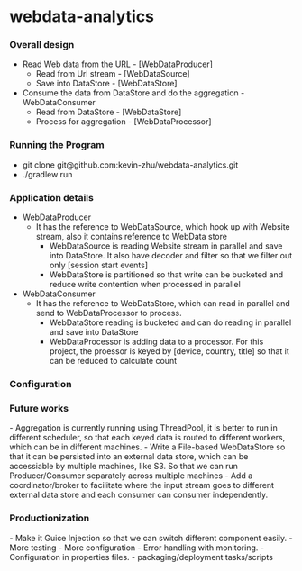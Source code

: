 # webdata-analytics

<h3>Overall design</h3>
<ul>
    <li>Read Web data from the URL - [WebDataProducer]
        <ul>
            <li>Read from Url stream - [WebDataSource]</li>
            <li>Save into DataStore - [WebDataStore]</li>
        </ul>
    </li>
    <li>Consume the data from DataStore and do the aggregation - WebDataConsumer
        <ul>
            <li>Read from DataStore - [WebDataStore]</li>
            <li>Process for aggregation - [WebDataProcessor]</li>
        </ul>
    </li>
</ul>

<h3> Running the Program</h3>
<ul>
<li>git clone git@github.com:kevin-zhu/webdata-analytics.git</li>
<li>./gradlew run</li>
</ul>

<h3> Application details </h3>
    <ul>
        <li>WebDataProducer
            <ul>
            <li>It has the reference to WebDataSource, which hook up with Website stream, 
            also it contains reference to WebData store
                <ul>
                    <li>WebDataSource is reading Website stream in parallel and save into DataStore. It also have decoder and filter so that we filter out only [session start events]</li>
                    <li>WebDataStore is partitioned so that write can be bucketed and reduce write contention when processed in parallel</li>
                </ul>
            </ul>
        </li>
        <li>WebDataConsumer
            <ul>
            <li>It has the reference to WebDataStore, which can read in parallel and send to WebDataProcessor to process.
            <ul>
                <li>WebDataStore reading is bucketed and can do reading in parallel and save into DataStore </li>
                <li>WebDataProcessor is adding data to a processor. For this project, the proessor is keyed by [device, country, title] so that it can be reduced to calculate count</li>
            </ul>
            </ul>
        </li>
    </ul>
    
<h3> Configuration </h3>

<h3> Future works </h3>
 - Aggregation is currently running using ThreadPool, it is better to run in different scheduler, so that each keyed data is routed
 to different workers, which can be in different machines.
 - Write a File-based WebDataStore so that it can be persisted into an external data store, 
 which can be accessiable by multiple machines, like S3. So that we can run Producer/Consumer separately across multiple machines
 - Add a coordinator/broker to facilitate where the input stream goes to different external data store and each consumer can consumer 
 independently.

<h3> Productionization </h3>
 - Make it Guice Injection so that we can switch different component easily.
 - More testing
 - More configuration
 - Error handling with monitoring.
 - Configuration in properties files.
 - packaging/deployment tasks/scripts

